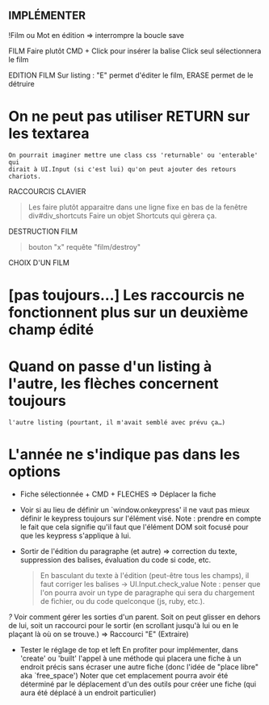 IMPLÉMENTER
-----------

!Film ou Mot en édition => interrompre la boucle save

FILM
Faire plutôt CMD + Click pour insérer la balise
Click seul sélectionnera le film

EDITION FILM
  Sur listing : "E" permet d'éditer le film, ERASE permet de le détruire
  # On ne peut pas utiliser RETURN sur les textarea
    On pourrait imaginer mettre une class css 'returnable' ou 'enterable' qui
    dirait à UI.Input (si c'est lui) qu'on peut ajouter des retours chariots.

RACCOURCIS CLAVIER
  > Les faire plutôt apparaitre dans une ligne fixe en bas de la fenêtre
    div#div_shortcuts
  > Faire un objet Shortcuts qui gèrera ça.

DESTRUCTION FILM
  > bouton "x"
  > requête "film/destroy"
  
CHOIX D'UN FILM
  # [pas toujours…] Les raccourcis ne fonctionnent plus sur un deuxième champ édité
  # Quand on passe d'un listing à l'autre, les flèches concernent toujours
    l'autre listing (pourtant, il m'avait semblé avec prévu ça…)
  # L'année ne s'indique pas dans les options

- Fiche sélectionnée + CMD + FLECHES => Déplacer la fiche

- Voir si au lieu de définir un `window.onkeypress' il ne vaut pas mieux définir
  le keypress toujours sur l'élément visé. Note : prendre en compte le fait que
  cela signifie qu'il faut que l'élément DOM soit focusé pour que les keypress
  s'applique à lui.
  
- Sortir de l'édition du paragraphe (et autre) => correction du texte, suppression
  des balises, évaluation du code si code, etc.
  > En basculant du texte à l'édition (peut-être tous les champs), il faut
    corriger les balises
    -> UI.Input.check_value
    Note&nbsp;: penser que l'on pourra avoir un type de paragraphe qui sera
    du chargement de fichier, ou du code quelconque (js, ruby, etc.).


*?* Voir comment gérer les sorties d'un parent. Soit on peut glisser en
  dehors de lui, soit un raccourci pour le sortir (en scrollant jusqu'à lui
  ou en le plaçant là où on se trouve.)
  => Raccourci "E" (Extraire)

* Tester le réglage de top et left
  En profiter pour implémenter, dans 'create' ou 'built' l'appel à une méthode
  qui placera une fiche à un endroit précis sans écraser une autre fiche (donc
  l'idée de "place libre" aka `free_space')
  Noter que cet emplacement pourra avoir été déterminé par le déplacement d'un
  des outils pour créer une fiche (qui aura été déplacé à un endroit particulier)